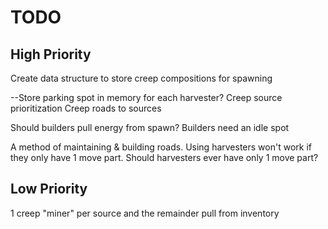 # TODO

## High Priority
Create data structure to store creep compositions for spawning

--Store parking spot in memory for each harvester?
Creep source prioritization
Creep roads to sources

Should builders pull energy from spawn?
Builders need an idle spot

A method of maintaining & building roads. Using harvesters won't work if they only have 1 move part.
Should harvesters ever have only 1 move part?

## Low Priority
1 creep "miner" per source and the remainder pull from inventory
